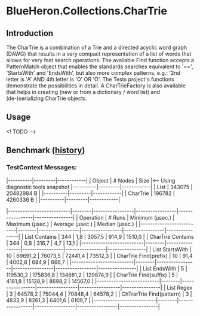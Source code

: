 ﻿# BlueHeron.Collections.CharTrie

## Introduction

The CharTrie is a combination of a Trie and a directed acyclic word graph (DAWG) that results in a very compact representation of a list of words that allows for very fast search operations.
The available Find function accepts a PatternMatch object that enables the standards searches equivalent to '==', 'StartsWith' and 'EndsWith', but also more complex patterns, e.g.: '2nd letter is 'A' AND 4th letter is 'O' OR 'Ö'.
The Tests project's functions demonstrate the possibilities in detail.
A CharTrieFactory is also available that helps in creating (new or from a dictionary / word list) and (de-)serializing CharTrie objects.

## Usage

<! TODO -->

## Benchmark ([history](BENCHMARKS.md))

### TestContext Messages:
|----------|---------|------------|
|  Object  | # Nodes |       Size |<-- Using diagnostic tools snapshot
|----------|---------|------------|
|     List |  343075 | 20482984 B |
|----------|---------|------------|
| CharTrie |  196782 |  4260336 B |
|----------|---------|------------|

|--------------------------|--------|-----------------|-----------------|-----------------|----------------|
|                Operation | # Runs | Minimum (µsec.) | Maximum (µsec.) | Average (µsec.) | Median (µsec.) |
|--------------------------|--------|-----------------|-----------------|-----------------|----------------|
|            List Contains |    344 |             1,8 |          3057,5 |           914,9 |         1510,0 |
|        CharTrie Contains |    344 |             0,8 |           316,7 |             4,7 |           13,1 |
|--------------------------|--------|-----------------|-----------------|-----------------|----------------|
|          List StartsWith |     10 |         69691,2 |         76073,5 |         72441,4 |        73512,3 |
|    CharTrie Find(prefix) |     10 |            91,4 |          4002,8 |           684,9 |          666,7 |
|--------------------------|--------|-----------------|-----------------|-----------------|----------------|
|            List EndsWith |      5 |        119530,2 |        175836,8 |        134681,2 |       129874,9 |
|    CharTrie Find(suffix) |      5 |          4181,8 |         15128,9 |          8698,2 |        14567,0 |
|--------------------------|--------|-----------------|-----------------|-----------------|----------------|
|               List Regex |      3 |         64578,2 |         75044,4 |         70848,4 |        64578,2 |
| ChTrarTrie Find(pattern) |      3 |          4833,9 |          8261,3 |          6401,6 |         6109,7 |
|--------------------------|--------|-----------------|-----------------|-----------------|----------------|